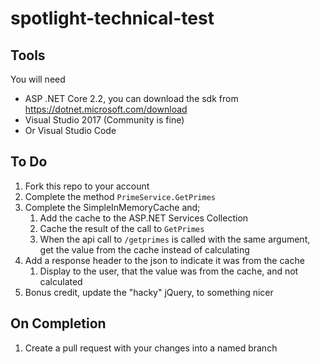 # spotlight-technical-test

## Tools
You will need
- ASP .NET Core 2.2, you can download the sdk from https://dotnet.microsoft.com/download
- Visual Studio 2017 (Community is fine)
- Or Visual Studio Code

## To Do

1. Fork this repo to your account
2. Complete the method ```PrimeService.GetPrimes```
3. Complete the SimpleInMemoryCache and;
    1. Add the cache to the ASP.NET Services Collection
    2. Cache the result of the call to ```GetPrimes```
    3. When the api call to `/getprimes` is called with the same argument, get the value from the cache instead of calculating
4. Add a response header to the json to indicate it was from the cache
    1. Display to the user, that the value was from the cache, and not calculated
5. Bonus credit, update the "hacky" jQuery, to something nicer

## On Completion

1. Create a pull request with your changes into a named branch
